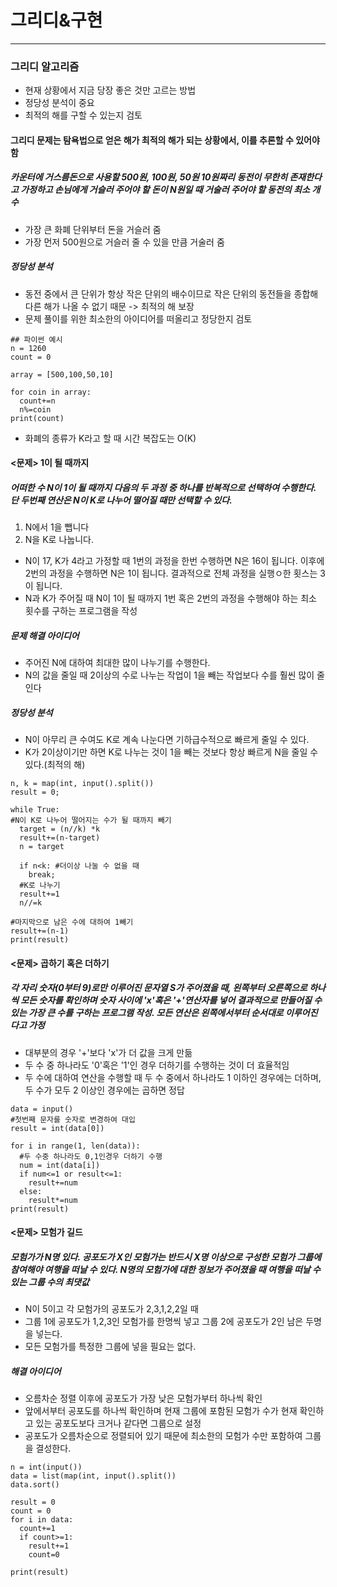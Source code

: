 # 그리디&구현
***
### 그리디 알고리즘
 - 현재 상황에서 지금 당장 좋은 것만 고르는 방법
 - 정당성 분석이 중요
 - 최적의 해를 구할 수 있는지 검토

#### 그리디 문제는 탐욕법으로 얻은 해가 최적의 해가 되는 상황에서, 이를 추론할 수 있어야 함
##### 카운터에 거스름돈으로 사용할 500원, 100원, 50원 10원짜리 동전이 무한히 존재한다고 가정하고 손님에게 거슬러 주어야 할 돈이 N원일 때 거술러 주어야 할 동전의 최소 개수
 - 가장 큰 화폐 단위부터 돈을 거슬러 줌
 - 가장 먼저 500원으로 거슬러 줄 수 있을 만큼 거술러 줌

##### 정당성 분석
 - 동전 중에서 큰 단위가 항상 작은 단위의 배수이므로 작은 단위의 동전들을 종합해 다른 해가 나올 수 없기 때문 -> 최적의 해 보장
 - 문제 풀이를 위한 최소한의 아이디어를 떠올리고 정당한지 검토

```
## 파이썬 예시
n = 1260
count = 0

array = [500,100,50,10]

for coin in array:
  count+=n
  n%=coin
print(count)
```
 - 화폐의 종류가 K라고 할 때 시간 복잡도는 O(K)

#### <문제> 1이 될 때까지
##### 어떠한 수 N이 1이 될 때까지 다음의 두 과정 중 하나를 반복적으로 선택하여 수행한다. 단 두번째 연산은 N이 K로 나누어 떨어질 때만 선택할 수 있다.
 1. N에서 1을 뺍니다
 2. N을 K로 나눕니다.
 - N이 17, K가 4라고 가정할 때 1번의 과정을 한번 수행하면 N은 16이 됩니다. 이후에 2번의 과정을 수행하면 N은 1이 됩니다. 결과적으로 전체 과정을 실행ㅇ한 횟스는 3이 됩니다.
 - N과 K가 주어질 때 N이 1이 될 때까지 1번 혹은 2번의 과정을 수행해야 하는 최소 횟수를 구하는 프로그램을 작성

##### 문제 해결 아이디어
 - 주어진 N에 대하여 최대한 많이 나누기를 수행한다.
 - N의 값을 줄일 때 2이상의 수로 나누는 작업이 1을 빼는 작업보다 수를 훨씬 많이 줄인다

##### 정당성 분석
 - N이 아무리 큰 수여도 K로 계속 나눈다면 기하급수적으로 빠르게 줄일 수 있다.
 - K가 2이상이기만 하면 K로 나누는 것이 1을 빼는 것보다 항상 빠르게 N을 줄일 수 있다.(최적의 해)

```
n, k = map(int, input().split())
result = 0;

while True:
#N이 K로 나누어 떨어지는 수가 될 때까지 빼기
  target = (n//k) *k
  result+=(n-target)
  n = target
  
  if n<k: #더이상 나눌 수 없을 때
    break;
  #K로 나누기
  result+=1
  n//=k

#마지막으로 남은 수에 대하여 1빼기
result+=(n-1)
print(result)
```
#### <문제> 곱하기 혹은 더하기
##### 각 자리 숫자(0부터 9)로만 이루어진 문자열 S가 주어졌을 때, 왼쪽부터 오른쪽으로 하나씩 모든 숫자를 확인하며 숫자 사이에 'x'혹은 '+'연산자를 넣어 결과적으로 만들어질 수 있는 가장 큰 수를 구하는 프로그램 작성. 모든 연산은 왼쪽에서부터 순서대로 이루어진다고 가정
 - 대부분의 경우 '+'보다 'x'가 더 값을 크게 만듦
 - 두 수 중 하나라도 '0'혹은 '1'인 경우 더하기를 수행하는 것이 더 효율적임
 - 두 수에 대하여 연산을 수행할 때 두 수 중에서 하나라도 1 이하인 경우에는 더하며, 두 수가 모두 2 이상인 경우에는 곱하면 정답
```
data = input()
#첫번째 문자를 숫자로 변경하여 대입
result = int(data[0])

for i in range(1, len(data)):
  #두 수중 하나라도 0,1인경우 더하기 수행
  num = int(data[i])
  if num<=1 or result<=1:
    result+=num
  else:
    result*=num
print(result)

```
#### <문제> 모험가 길드
##### 모험가가 N명 있다. 공포도가 X인 모험가는 반드시 X명 이상으로 구성한 모험가 그룹에 참여해야 여행을 떠날 수 있다. N명의 모험가에 대한 정보가 주어졌을 때 여행을 떠날 수 있는 그룹 수의 최댓값
 - N이 5이고 각 모험가의 공포도가 2,3,1,2,2일 때
 - 그룹 1에 공포도가 1,2,3인 모험가를 한명씩 넣고 그룹 2에 공포도가 2인 남은 두명을 넣는다.
 - 모든 모험가를 특정한 그룹에 넣을 필요는 없다.

##### 해결 아이디어
 - 오름차순 정렬 이후에 공포도가 가장 낮은 모험가부터 하나씩 확인
 - 앞에서부터 공포도를 하나씩 확인하며 현재 그룹에 포함된 모험가 수가 현재 확인하고 있는 공포도보다 크거나 같다면 그룹으로 설정
 - 공포도가 오름차순으로 정렬되어 있기 때문에 최소한의 모험가 수만 포함하여 그룹을 결성한다.

```
n = int(input())
data = list(map(int, input().split())
data.sort()

result = 0
count = 0
for i in data:
  count+=1
  if count>=1:
    result+=1
    count=0
    
print(result)
```



